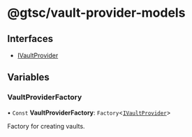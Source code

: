# @gtsc/vault-provider-models

## Interfaces

- [IVaultProvider](interfaces/IVaultProvider.md)

## Variables

### VaultProviderFactory

• `Const` **VaultProviderFactory**: `Factory`\<[`IVaultProvider`](interfaces/IVaultProvider.md)\>

Factory for creating vaults.
